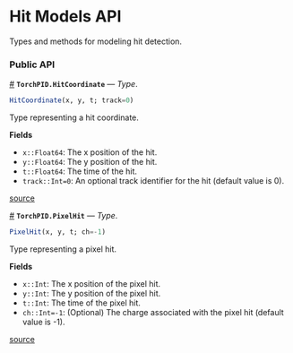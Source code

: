 
<a id='Hit-Models-API'></a>

<a id='Hit-Models-API-1'></a>

# Hit Models API


Types and methods for modeling hit detection.




<a id='Public-API'></a>

<a id='Public-API-1'></a>

### Public API

<a id='TorchPID.HitCoordinate' href='#TorchPID.HitCoordinate'>#</a>
**`TorchPID.HitCoordinate`** &mdash; *Type*.



```julia
HitCoordinate(x, y, t; track=0)
```

Type representing a hit coordinate.

**Fields**

  * `x::Float64`: The x position of the hit.
  * `y::Float64`: The y position of the hit.
  * `t::Float64`: The time of the hit.
  * `track::Int=0`: An optional track identifier for the hit (default value is 0).


<a target='_blank' href='https://github.com/rrabadan/TorchPID.jl/blob/5f20ea0e22a6826c96b767257621959b44c97e4a/src/HitModels.jl#L1-L11' class='documenter-source'>source</a><br>

<a id='TorchPID.PixelHit' href='#TorchPID.PixelHit'>#</a>
**`TorchPID.PixelHit`** &mdash; *Type*.



```julia
PixelHit(x, y, t; ch=-1)
```

Type representing a pixel hit.

**Fields**

  * `x::Int`: The x position of the pixel hit.
  * `y::Int`: The y position of the pixel hit.
  * `t::Int`: The time of the pixel hit.
  * `ch::Int=-1`: (Optional) The charge associated with the pixel hit (default value is -1).


<a target='_blank' href='https://github.com/rrabadan/TorchPID.jl/blob/5f20ea0e22a6826c96b767257621959b44c97e4a/src/HitModels.jl#L23-L33' class='documenter-source'>source</a><br>

